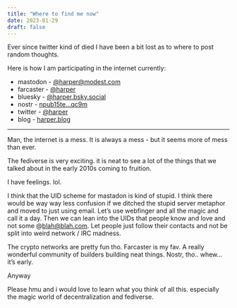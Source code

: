 ```yaml
---
title: "Where to find me now"
date: 2023-01-29
draft: false
---
```


Ever since twitter kind of died I have been a bit lost as to where to post random thoughts. 

Here is how I am participating in the internet currently:

- mastodon - [@harper@modest.com](https://social.modest.com/@harper)
- farcaster - [@harper](https://fcast.me/harper)
- bluesky - [@harper.bsky.social](https://bsky.app/profile/harper.bsky.social/)
- nostr - [npub15te...qc9m](https://nostr.directory/p/harper)
- twitter - [@harper](https://twitter.com/harper)
- blog - [harper.blog](https://harper.blog)

---

Man, the internet is a mess. It is always a mess - but it seems more of mess than ever. 

The fediverse is very exciting. it is neat to see a lot of the things that we talked about in the early 2010s coming to fruition. 

I have feelings. lol. 

I think that the UID scheme for mastadon is kind of stupid. I think there would be way way less confusion if we ditched the stupid server metaphor and moved to just using email. Let’s use webfinger and all the magic and call it a day. Then we can lean into the UIDs that people know and love and not some @blah@blah.com. Let people just follow their contacts and not be split into weird network / IRC madness.

The crypto networks are pretty fun tho. Farcaster is my fav. A really wonderful community of builders building neat things. Nostr, tho.. whew…  it’s early. 

Anyway

Please hmu and i would love to learn what you think of all this. especially the magic world of decentralization and fediverse. 